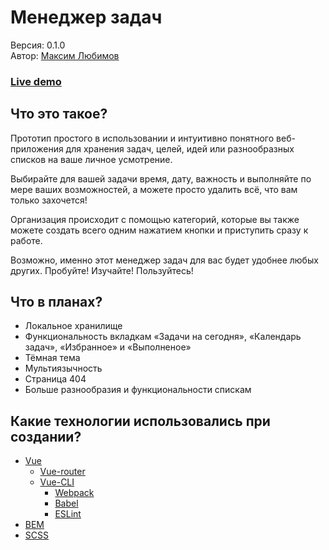 # Менеджер задач

Версия: 0.1.0    
Автор: [Максим Любимов](https://github.com/mlyubimov)    
### [Live demo](https://mlyubimov.github.io/task-list/)

## Что это такое?

Прототип простого в использовании и интуитивно понятного веб-приложения для хранения задач, целей, идей или разнообразных списков на ваше личное усмотрение.

Выбирайте для вашей задачи время, дату, важность и выполняйте по мере ваших возможностей, а можете просто удалить всё, что вам только захочется!

Организация происходит с помощью категорий, которые вы также можете создать всего одним нажатием кнопки и приступить сразу к работе.

Возможно, именно этот менеджер задач для вас будет удобнее любых других. Пробуйте! Изучайте! Пользуйтесь! 

## Что в планах?

- Локальное хранилище
- Функциональность вкладкам «Задачи на сегодня», «Календарь задач», «Избранное» и «Выполненое»
- Тёмная тема
- Мультиязычность
- Страница 404
- Больше разнообразия и функциональности спискам

## Какие технологии использовались при создании?

- [Vue](https://vuejs.org/)
	- [Vue-router](https://router.vuejs.org/)
	- [Vue-CLI](https://cli.vuejs.org/)
		- [Webpack](https://webpack.js.org/)
		- [Babel](https://babeljs.io/)
		- [ESLint](https://eslint.org/)
- [BEM](https://en.bem.info/)
- [SCSS](https://sass-lang.com/)
